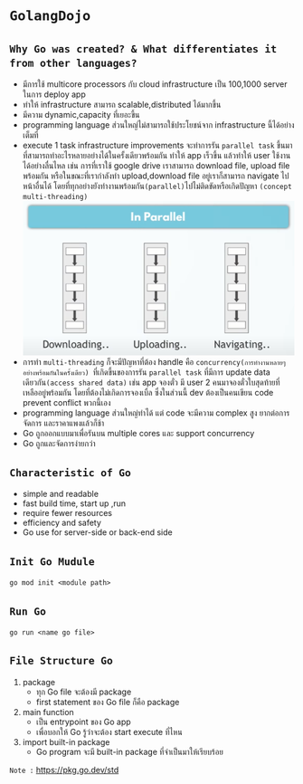 # `GolangDojo`

## `Why Go was created? & What differentiates it from other languages?`

- มีการใช้ multicore processors กับ cloud infrastructure เป็น 100,1000 server ในการ deploy app
- ทำให้ infrastructure สามารถ scalable,distributed ได้มากขึ้น
- มีความ dynamic,capacity ที่เยอะขึ้น
- programming language ส่วนใหญ่ไม่สามารถใช้ประโยชน์จาก infrastructure นี้ได้อย่างเต็มที่
- execute 1 task infrastructure improvements จะทำการรัน `parallel task` ขึ้นมาที่สามารถทำอะไรหลายอย่างได้ในครั้งเดียวพร้อมกัน ทำให้ app เร็วขึ้น แล้วทำให้ user ใช้งานได้อย่างลื่นไหล เช่น การที่เราใช้ google drive เราสามารถ download file, upload file พร้อมกัน หรือในขณะที่เรากำลังทำ upload,download file อยู่เราก็สามารถ navigate ไปหน้าอื่นได้ โดยที่ทุกอย่างยังทำงานพร้อมกัน`(parallel)`ไปไม่ติดขัดหรือเกิดปัญหา `(concept multi-threading)`
  ![parallel](/img/parallel.PNG)
- การทำ `multi-threading` ก็จะมีปัญหาที่ต้อง handle คือ `concurrency(การทำงานหลายๆอย่างพร้อมกันในครั้งเดียว) `ที่เกิดขึ้นของการรัน `parallel task` ที่มีการ update data เดียวกัน`(access shared data)` เช่น app จองตั๋ว มี user 2 คนมาจองตั๋วใบสุดท้ายที่เหลืออยู่พร้อมกัน โดยที่ต้องไม่เกิดการจองเบิ้ล ซึ่งในส่วนนี้ dev ต้องเป็นคนเขียน code prevent conflict พวกนี้เอง
- programming language ส่วนใหญ่ทำได้ แต่ code จะมีความ complex สูง ยากต่อการจัดการ และราคาแพงแล้วก็ช้า
- Go ถูกออกแบบมาเพื่อรันบน multiple cores และ support concurrency
- Go ถูกและจัดการง่ายกว่า

## `Characteristic of Go`

- simple and readable
- fast build time, start up ,run
- require fewer resources
- efficiency and safety
- Go use for server-side or back-end side

## `Init Go Mudule`

```
go mod init <module path>
```

## `Run Go`

```
go run <name go file>
```

## `File Structure Go`

1. package
   - ทุก Go file จะต้องมี package
   - first statement ของ Go file ก็คือ package
2. main function
   - เป็น entrypoint ของ Go app
   - เพื่อบอกให้ Go รู้ว่าจะต้อง start execute ที่ไหน
3. import built-in package
   - Go program จะมี built-in package ที่จำเป็นมาให้เรียบร้อย

`Note :` https://pkg.go.dev/std
